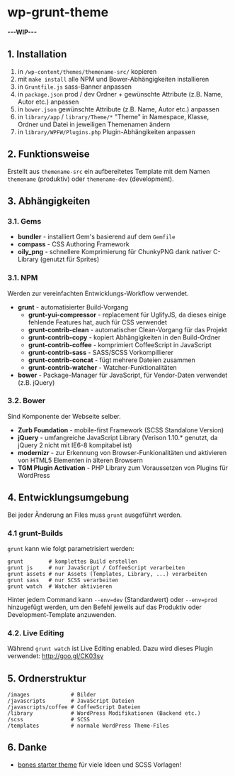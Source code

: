 # wp-grunt-theme

**---WIP---**

## 1. Installation
1. in ```/wp-content/themes/themename-src/``` kopieren
2. mit ```make install``` alle NPM und Bower-Abhängigkeiten installieren
3. in ```Gruntfile.js``` sass-Banner anpassen
4. in ```package.json``` prod / dev Ordner + gewünschte Attribute (z.B. Name, Autor etc.) anpassen
5. in ```bower.json``` gewünschte Attribute (z.B. Name, Autor etc.) anpassen
5. in ```library/app``` / ```library/Theme/*``` "Theme" in Namespace, Klasse, Ordner und Datei in jeweiligen Themenamen ändern
6. in ```library/WPFW/Plugins.php``` Plugin-Abhängikeiten anpassen


## 2. Funktionsweise
Erstellt aus ```themename-src``` ein aufbereitetes Template mit dem Namen ```themename``` (produktiv) oder ```themename-dev``` (development).

## 3. Abhängigkeiten

### 3.1. Gems
* **bundler** - installiert Gem's basierend auf dem ```Gemfile```
* **compass** - CSS Authoring Framework
* **oily_png** - schnellere Komprimierung für ChunkyPNG dank nativer C-Library (genutzt für Sprites)

### 3.1. NPM
Werden zur vereinfachten Entwicklungs-Workflow verwendet.

* **grunt** - automatisierter Build-Vorgang
  * **grunt-yui-compressor** - replacement für UglifyJS, da dieses einige fehlende Features hat, auch für CSS verwendet
  * **grunt-contrib-clean** - automatischer Clean-Vorgang für das Projekt
  * **grunt-contrib-copy** - kopiert Abhängigkeiten in den Build-Ordner
  * **grunt-contrib-coffee** - komprimiert CoffeeScript in JavaScript
  * **grunt-contrib-sass** - SASS/SCSS Vorkompillierer
  * **grunt-contrib-concat** - fügt mehrere Dateien zusammen
  * **grunt-contrib-watcher** - Watcher-Funktionalitäten
* **bower** - Package-Manager für JavaScript, für Vendor-Daten verwendet (z.B. jQuery)

### 3.2. Bower
Sind Komponente der Webseite selber.

* **Zurb Foundation** - mobile-first Framework (SCSS Standalone Version)
* **jQuery** - umfangreiche JavaScript Library (Verison 1.10.* genutzt, da jQuery 2 nicht mit IE6-8 kompitabel ist)
* **modernizr** - zur Erkennung von Browser-Funkionalitäten und aktivieren von HTML5 Elementen in älteren Browsern
* **TGM Plugin Activation** - PHP Library zum Voraussetzen von Plugins für WordPress


## 4. Entwicklungsumgebung
Bei jeder Änderung an Files muss ``grunt`` ausgeführt werden.

### 4.1 grunt-Builds
``grunt`` kann wie folgt parametrisiert werden:

```
grunt        # komplettes Build erstellen
grunt js     # nur JavaScript / CoffeeScript verarbeiten
grunt assets # nur Assets (Templates, Library, ...) verarbeiten
grunt sass   # nur SCSS verarbeiten
grunt watch  # Watcher aktivieren
```

Hinter jedem Command kann ```--env=dev``` (Standardwert) oder ```--env=prod``` hinzugefügt werden, um den Befehl jeweils auf das Produktiv oder Development-Template anzuwenden.

### 4.2. Live Editing
Während ```grunt watch``` ist Live Editing enabled. Dazu wird dieses Plugin verwendet: <http://goo.gl/CK03sy>

## 5. Ordnerstruktur

```
/images             # Bilder
/javascripts        # JavaScript Dateien
/javascripts/coffee # CoffeeScript Dateien
/library            # WordPress Modifikationen (Backend etc.)
/scss               # SCSS
/templates          # normale WordPress Theme-Files
```

## 6. Danke
* [bones starter theme](https://github.com/eddiemachado/bones) für viele Ideen und SCSS Vorlagen!
